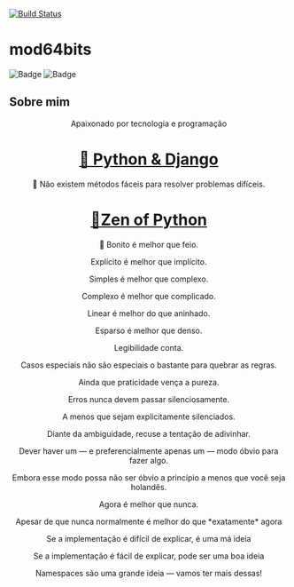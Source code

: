 [![Build Status](https://travis-ci.org/mod64bits/mod64bits.svg?branch=master)](https://travis-ci.org/mod64bits/mod64bits)
# mod64bits

![Badge](https://img.shields.io/badge/Phynton-Django-%237159c1?style=for-the-badge&logo=ghost)
![Badge](https://img.shields.io/badge/python-developer-brightgreen)

## Sobre mim
<p align="center">Apaixonado por tecnologia e programação </p>

<h1 align="center">
    <a href="https://www.djangoproject.com/">🔗 Python & Django</a>
</h1>
<p align="center">🚀 Não existem métodos fáceis para resolver problemas difíceis.</p>

<h1 align="center">
    <a href="https://pt.wikipedia.org/wiki/Zen_of_Python">🔗Zen of Python</a>
</h1>
<p align="center">🚀
    Bonito é melhor que feio.</p>
    <p align="center">Explícito é melhor que implícito.</p>
    <p align="center">Simples é melhor que complexo.</p>
    <p align="center">Complexo é melhor que complicado.</p>
    <p align="center">Linear é melhor do que aninhado.</p>
    <p align="center">Esparso é melhor que denso.</p>
    <p align="center">Legibilidade conta.</p>
    <p align="center">Casos especiais não são especiais o bastante para quebrar as regras.</p>
    <p align="center">Ainda que praticidade vença a pureza.</p>
    <p align="center">Erros nunca devem passar silenciosamente.</p> 
    <p align="center">A menos que sejam explicitamente silenciados.</p>
    <p align="center">Diante da ambiguidade, recuse a tentação de adivinhar.</p>
    <p align="center">Dever haver um — e preferencialmente apenas um — modo óbvio para fazer algo.</p>
    <p align="center">Embora esse modo possa não ser óbvio a princípio a menos que você seja holandês.</p>
    <p align="center">Agora é melhor que nunca.</p>
    <p align="center">Apesar de que nunca normalmente é melhor do que *exatamente* agora</p>
    <p align="center">Se a implementação é difícil de explicar, é uma má ideia</p>
    <p align="center">Se a implementação é fácil de explicar, pode ser uma boa ideia</p>
    <p align="center">Namespaces são uma grande ideia — vamos ter mais dessas!</p>
</p>

